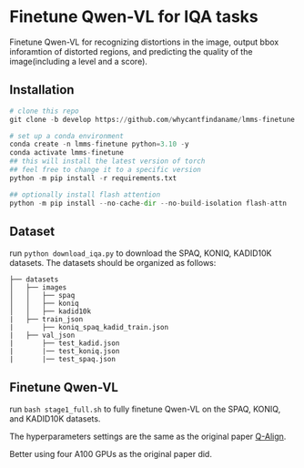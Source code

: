 # Finetune Qwen-VL for IQA tasks
Finetune Qwen-VL for recognizing distortions in the image, output bbox inforamtion of distorted regions, and predicting the quality of the image(including a level and a score).
## Installation

```python
# clone this repo
git clone -b develop https://github.com/whycantfindaname/lmms-finetune.git

# set up a conda environment
conda create -n lmms-finetune python=3.10 -y
conda activate lmms-finetune
## this will install the latest version of torch
## feel free to change it to a specific version
python -m pip install -r requirements.txt

## optionally install flash attention
python -m pip install --no-cache-dir --no-build-isolation flash-attn

```

## Dataset
run `python download_iqa.py` to download the SPAQ, KONIQ, KADID10K datasets.
The datasets should be organized as follows:
```
├── datasets
│   ├── images
│   │   ├── spaq
│   │   ├── koniq
│   │   ├── kadid10k
|   ├── train_json
|       ├── koniq_spaq_kadid_train.json
|   ├── val_json
|       ├── test_kadid.json
|       |── test_koniq.json
|       |── test_spaq.json
```

## Finetune Qwen-VL
run `bash stage1_full.sh` to fully finetune Qwen-VL on the SPAQ, KONIQ, and KADID10K datasets.

The hyperparameters settings are the same as the original paper [Q-Align](https://github.com/Q-Future/Q-Align).

Better using four A100 GPUs as the original paper did.